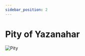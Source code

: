 ```yaml
---
sidebar_position: 2
---
```


# Pity of Yazanahar

![Pity](https://vwiki.valorserver.com/api/item/picture/pity%20of%20yazanahar)
